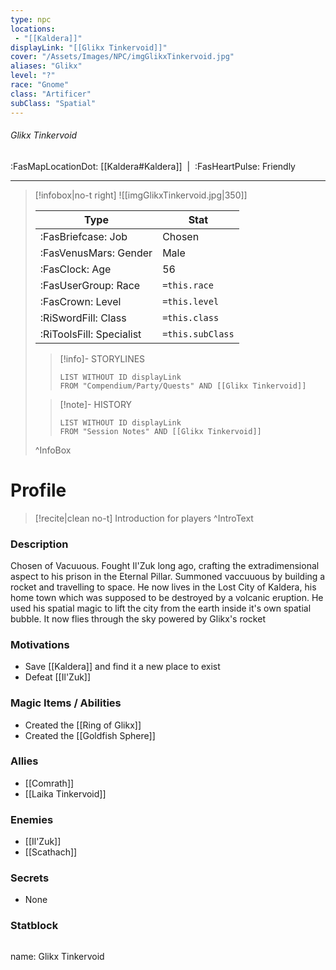 ```yaml
---
type: npc
locations:
 - "[[Kaldera]]"
displayLink: "[[Glikx Tinkervoid]]"
cover: "/Assets/Images/NPC/imgGlikxTinkervoid.jpg"
aliases: "Glikx"
level: "?"
race: "Gnome"
class: "Artificer"
subClass: "Spatial"
---
```

###### Glikx Tinkervoid
<span class="sub2">:FasMapLocationDot: [[Kaldera#Kaldera]]&nbsp;&nbsp;|&nbsp;&nbsp;:FasHeartPulse: Friendly </span>
___

> [!infobox|no-t right]
> ![[imgGlikxTinkervoid.jpg|350]]
>
> | Type | Stat |
> | ---- | ---- |
> | :FasBriefcase: Job |  Chosen |
> | :FasVenusMars: Gender | Male |
> | :FasClock: Age | 56 |
> |  :FasUserGroup: Race |  `=this.race`|
> | :FasCrown: Level   | `=this.level` |
> | :RiSwordFill: Class |  `=this.class`|
> | :RiToolsFill: Specialist |  `=this.subClass`|
>
>> [!info]- STORYLINES
>>```dataview
>>LIST WITHOUT ID displayLink
>>FROM "Compendium/Party/Quests" AND [[Glikx Tinkervoid]]
>
>>[!note]- HISTORY
>>```dataview
>>LIST WITHOUT ID displayLink
>>FROM "Session Notes" AND [[Glikx Tinkervoid]]
>
>^InfoBox

# Profile

> [!recite|clean no-t]
>	Introduction for players
>^IntroText

### Description
Chosen of Vacuuous. Fought Il'Zuk long ago, crafting the extradimensional aspect to his prison in the Eternal Pillar. Summoned vaccuuous by building a rocket and travelling to space. He now lives in the Lost City of Kaldera, his home town which was supposed to be destroyed by a volcanic eruption. He used his spatial magic to lift the city from the earth inside it's own spatial bubble. It now flies through the sky powered by Glikx's rocket

### Motivations
- Save [[Kaldera]] and find it a new place to exist
- Defeat [[Il'Zuk]]

### Magic Items / Abilities
- Created the [[Ring of Glikx]]
- Created the [[Goldfish Sphere]]

### Allies
- [[Comrath]]
- [[Laika Tinkervoid]]

### Enemies
- [[Il'Zuk]]
- [[Scathach]]

### Secrets
- None

### Statblock
>```statblock
name: Glikx Tinkervoid